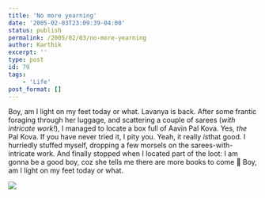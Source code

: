```yaml
---
title: 'No more yearning'
date: '2005-02-03T23:09:39-04:00'
status: publish
permalink: /2005/02/03/no-more-yearning
author: Karthik
excerpt: ''
type: post
id: 79
tags:
    - 'Life'
post_format: []
---
```

 Boy, am I light on my feet today or what. Lavanya is back. After some frantic foraging through her luggage, and scattering a couple of sarees (*with intricate work!*), I managed to locate a box full of Aavin Pal Kova. Yes, *the* Pal Kova. If you have never tried it, I pity you. Yeah, it really *is*that good. I hurriedly stuffed myself, dropping a few morsels on the sarees-with-intricate work. And finally stopped when I located part of the loot: I am gonna be a good boy, coz she tells me there are more books to come 🙂 Boy, am I light on my feet today or what.

![ ](http://www.erudita.com/images/blog/books_001.jpg)